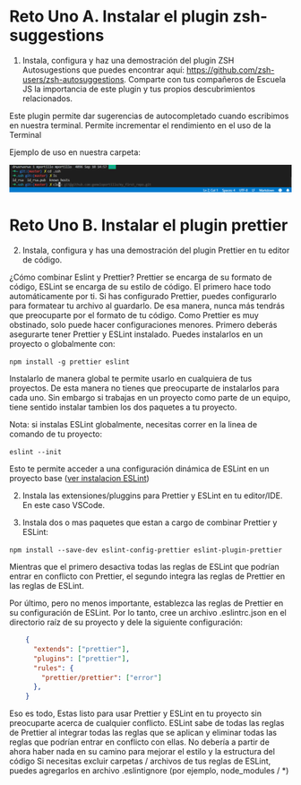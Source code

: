 # Reto Uno A. Instalar el plugin zsh-suggestions
1. Instala, configura y haz una demostración del plugin ZSH Autosugestions que puedes encontrar aquí: https://github.com/zsh-users/zsh-autosuggestions. Comparte con tus compañeros de Escuela JS la importancia de este plugin y tus propios descubrimientos relacionados.

Este plugin permite dar sugerencias de autocompletado cuando escribimos en nuestra terminal. Permite incrementar el rendimiento en el uso de la Terminal

Ejemplo de uso en nuestra carpeta:

![Screenshot](../img/zsh-suggestions.png)

# Reto Uno B. Instalar el plugin prettier
2. Instala, configura y has una demostración del plugin Prettier en tu editor de código.

¿Cómo combinar Eslint y Prettier?
Prettier se encarga de su formato de código, ESLint se encarga de su estilo de código. El primero hace todo automáticamente por ti. Si has configurado Prettier, puedes configurarlo para formatear tu archivo al guardarlo. De esa manera, nunca más tendrás que preocuparte por el formato de tu código. Como Prettier es muy obstinado, solo puede hacer configuraciones menores.
Primero deberás asegurarte tener Prettier y ESLint instalado. Puedes instalarlos en un proyecto o globalmente con:

``
npm install -g prettier eslint
``

Instalarlo de manera global te permite usarlo en cualquiera de tus proyectos. De esta manera no tienes que preocuparte de instalarlos para cada uno. Sin embargo si trabajas en un proyecto como parte de un equipo, tiene sentido instalar tambien los dos paquetes a tu proyecto.

Nota: si instalas ESLint globalmente, necesitas correr en la linea de comando de tu proyecto:

``
eslint --init
``

Esto te permite acceder a una configuración dinámica de ESLint en un proyecto base ([ver instalacion ESLint](https://github.com/gemeloportillo/platzi-escuela-de-javascript/blob/master/retos/Instalaci%C3%B3n-ESLint.txt))

2. Instala las extensiones/pluggins para Prettier y ESLint en tu editor/IDE. En este caso VSCode.

3. Instala dos o mas paquetes que estan a cargo de combinar Prettier y ESLint:

``
    npm install --save-dev eslint-config-prettier eslint-plugin-prettier
``

Mientras que el primero desactiva todas las reglas de ESLint que podrían entrar en conflicto con Prettier, el segundo integra las reglas de Prettier en las reglas de ESLint.

Por último, pero no menos importante, establezca las reglas de Prettier en su configuración de ESLint. Por lo tanto, cree un archivo .eslintrc.json en el directorio raíz de su proyecto y dele la siguiente configuración:

```json
    {
      "extends": ["prettier"],
      "plugins": ["prettier"],
      "rules": {
        "prettier/prettier": ["error"]
      },
    }
```


Eso es todo, Estas listo para usar Prettier y ESLint en tu proyecto sin preocuparte acerca de cualquier conflicto. ESLint sabe de todas las reglas de Prettier al integrar todas las reglas que se aplican y eliminar todas las reglas que podrían entrar en conflicto con ellas.
No debería a partir de ahora haber nada en su camino para mejorar el estilo y la estructura del código
Si necesitas excluir carpetas / archivos de tus reglas de ESLint, puedes agregarlos en archivo .eslintignore (por ejemplo, node_modules / *)
